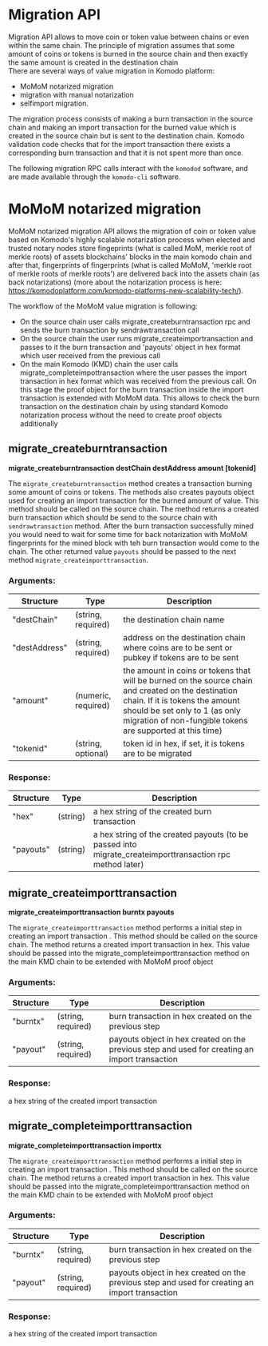 # Migration API

Migration API allows to move coin or token value between chains or even within the same chain.
The principle of migration assumes that some amount of coins or tokens is burned in the source chain and then exactly the same amount 
is created in the destination chain   
There are several ways of value migration in Komodo platform:
- MoMoM notarized migration
- migration with manual notarization 
- selfimport migration.

The migration process consists of making a burn transaction in the source chain and making an import transaction for the burned value 
which is created in the source chain but is sent to the destination chain. Komodo validation code checks that for the import transaction 
there exists a corresponding burn transaction and that it is not spent more than once.

The following migration RPC calls interact with the `komodod` software, and are made available through the `komodo-cli` software.

# MoMoM notarized migration  

MoMoM notarized migration API allows the migration of coin or token value based on Komodo's highly scalable notarization process when 
elected and trusted notary nodes store fingeprints (what is called MoM, merkle root of merkle roots) of assets blockchains' blocks 
in the main komodo chain and after that, fingerprints of fingerprints (what is called MoMoM, 'merkle root of merkle roots of merkle roots') are delivered back into the assets chain (as back notarizations)
(more about the notarization process is here: https://komodoplatform.com/komodo-platforms-new-scalability-tech/).

The workflow of the MoMoM value migration is following:
- On the source chain user calls migrate_createburntransaction rpc and sends the burn transaction by sendrawtransaction call
- On the source chain the user runs migrate_createimportransaction and passes to it the burn transaction and 'payouts' object in hex format 
which user received from the previous call
- On the main Komodo (KMD) chain the user calls migrate_completeimpottransaction where the user passes the import transaction in hex format which was received from the previous call. On this stage the proof object for the burn transaction inside the import transaction 
is extended with MoMoM data. This allows to check the burn transaction on the destination chain by using standard Komodo notarization process
without the need to create proof objects additionally

## migrate_createburntransaction

**migrate_createburntransaction destChain destAddress amount [tokenid]**

The `migrate_createburntransaction` method creates a transaction burning some amount of coins or tokens. The methods also creates payouts object used for creating an import transaction for the burned amount of value. This method should be called on the source chain.
The method returns a created burn transaction which should be send to the source chain with `sendrawtransaction` method.
After the burn transaction successfully mined you would need to wait for some time for back notarization with MoMoM fingerprints for the mined block with teh burn transaction would come to the chain.
The other returned value `payouts` should be passed to the next method `migrate_createimporttransaction`.

### Arguments:

Structure|Type|Description
---------|----|-----------
"destChain"                                  |(string, required)           |the destination chain name
"destAddress"                                |(string, required)           |address on the destination chain where coins are to be sent or pubkey if tokens are to be sent
"amount"                                     |(numeric, required)          |the amount in coins or tokens that will be burned on the source chain and created on the destination chain. If it is tokens the amount should be set only to 1 (as only migration of non-fungible  tokens are supported at this time)
"tokenid"                                    |(string, optional)           |token id in hex, if set, it is tokens are to be migrated

### Response:

Structure|Type|Description
---------|----|-----------
"hex"                                |(string)                     |a hex string of the created burn transaction
"payouts"                            |(string)                     |a hex string of the created payouts (to be passed into migrate_createimporttransaction rpc method later)

## migrate_createimporttransaction

**migrate_createimporttransaction burntx payouts**

The `migrate_createimporttransaction` method performs a initial step in creating an import transaction . This method should be called on the source chain.
The method returns a created import transaction in hex. This value should be passed into the migrate_completeimporttransaction method on the main KMD chain to be extended with MoMoM proof object

### Arguments:

Structure|Type|Description
---------|----|-----------
"burntx"                                |(string, required)         |burn transaction in hex created on the previous step
"payout"                                |(string, required)         |payouts object in hex created on the previous step and used for creating an import transaction

### Response:

a hex string of the created import transaction

## migrate_completeimporttransaction

**migrate_completeimporttransaction importtx**

The `migrate_createimporttransaction` method performs a initial step in creating an import transaction . This method should be called on the source chain.
The method returns a created import transaction in hex. This value should be passed into the migrate_completeimporttransaction method on the main KMD chain to be extended with MoMoM proof object

### Arguments:

Structure|Type|Description
---------|----|-----------
"burntx"                                |(string, required)         |burn transaction in hex created on the previous step
"payout"                                |(string, required)         |payouts object in hex created on the previous step and used for creating an import transaction

### Response:

a hex string of the created import transaction



